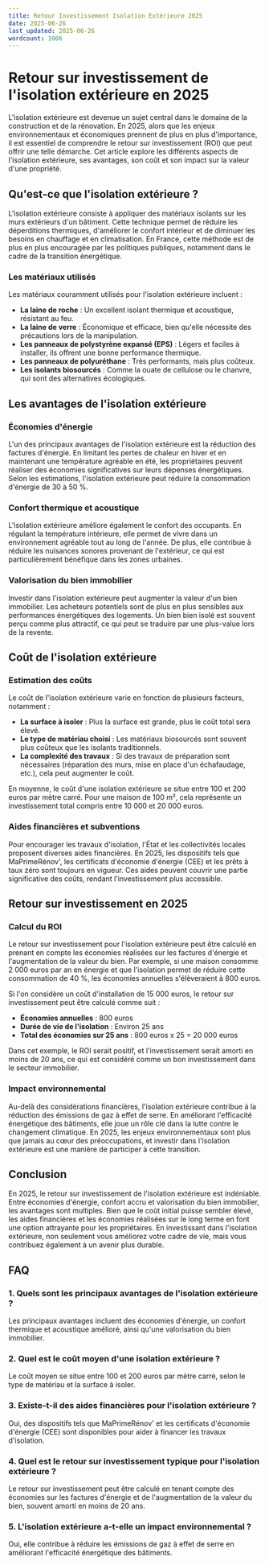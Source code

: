 ```yaml
---
title: Retour Investissement Isolation Extérieure 2025
date: 2025-06-26
last_updated: 2025-06-26
wordcount: 1006
---
```


# Retour sur investissement de l'isolation extérieure en 2025

L'isolation extérieure est devenue un sujet central dans le domaine de la construction et de la rénovation. En 2025, alors que les enjeux environnementaux et économiques prennent de plus en plus d'importance, il est essentiel de comprendre le retour sur investissement (ROI) que peut offrir une telle démarche. Cet article explore les différents aspects de l'isolation extérieure, ses avantages, son coût et son impact sur la valeur d'une propriété.

## Qu'est-ce que l'isolation extérieure ?

L'isolation extérieure consiste à appliquer des matériaux isolants sur les murs extérieurs d'un bâtiment. Cette technique permet de réduire les déperditions thermiques, d'améliorer le confort intérieur et de diminuer les besoins en chauffage et en climatisation. En France, cette méthode est de plus en plus encouragée par les politiques publiques, notamment dans le cadre de la transition énergétique.

### Les matériaux utilisés

Les matériaux couramment utilisés pour l'isolation extérieure incluent :

- **La laine de roche** : Un excellent isolant thermique et acoustique, résistant au feu.
- **La laine de verre** : Économique et efficace, bien qu'elle nécessite des précautions lors de la manipulation.
- **Les panneaux de polystyrène expansé (EPS)** : Légers et faciles à installer, ils offrent une bonne performance thermique.
- **Les panneaux de polyuréthane** : Très performants, mais plus coûteux.
- **Les isolants biosourcés** : Comme la ouate de cellulose ou le chanvre, qui sont des alternatives écologiques.

## Les avantages de l'isolation extérieure

### Économies d'énergie

L'un des principaux avantages de l'isolation extérieure est la réduction des factures d'énergie. En limitant les pertes de chaleur en hiver et en maintenant une température agréable en été, les propriétaires peuvent réaliser des économies significatives sur leurs dépenses énergétiques. Selon les estimations, l'isolation extérieure peut réduire la consommation d'énergie de 30 à 50 %.

### Confort thermique et acoustique

L'isolation extérieure améliore également le confort des occupants. En régulant la température intérieure, elle permet de vivre dans un environnement agréable tout au long de l'année. De plus, elle contribue à réduire les nuisances sonores provenant de l'extérieur, ce qui est particulièrement bénéfique dans les zones urbaines.

### Valorisation du bien immobilier

Investir dans l'isolation extérieure peut augmenter la valeur d'un bien immobilier. Les acheteurs potentiels sont de plus en plus sensibles aux performances énergétiques des logements. Un bien bien isolé est souvent perçu comme plus attractif, ce qui peut se traduire par une plus-value lors de la revente.

## Coût de l'isolation extérieure

### Estimation des coûts

Le coût de l'isolation extérieure varie en fonction de plusieurs facteurs, notamment :

- **La surface à isoler** : Plus la surface est grande, plus le coût total sera élevé.
- **Le type de matériau choisi** : Les matériaux biosourcés sont souvent plus coûteux que les isolants traditionnels.
- **La complexité des travaux** : Si des travaux de préparation sont nécessaires (réparation des murs, mise en place d'un échafaudage, etc.), cela peut augmenter le coût.

En moyenne, le coût d'une isolation extérieure se situe entre 100 et 200 euros par mètre carré. Pour une maison de 100 m², cela représente un investissement total compris entre 10 000 et 20 000 euros.

### Aides financières et subventions

Pour encourager les travaux d'isolation, l'État et les collectivités locales proposent diverses aides financières. En 2025, les dispositifs tels que MaPrimeRénov', les certificats d'économie d'énergie (CEE) et les prêts à taux zéro sont toujours en vigueur. Ces aides peuvent couvrir une partie significative des coûts, rendant l'investissement plus accessible.

## Retour sur investissement en 2025

### Calcul du ROI

Le retour sur investissement pour l'isolation extérieure peut être calculé en prenant en compte les économies réalisées sur les factures d'énergie et l'augmentation de la valeur du bien. Par exemple, si une maison consomme 2 000 euros par an en énergie et que l'isolation permet de réduire cette consommation de 40 %, les économies annuelles s'élèveraient à 800 euros.

Si l'on considère un coût d'installation de 15 000 euros, le retour sur investissement peut être calculé comme suit :

- **Économies annuelles** : 800 euros
- **Durée de vie de l'isolation** : Environ 25 ans
- **Total des économies sur 25 ans** : 800 euros x 25 = 20 000 euros

Dans cet exemple, le ROI serait positif, et l'investissement serait amorti en moins de 20 ans, ce qui est considéré comme un bon investissement dans le secteur immobilier.

### Impact environnemental

Au-delà des considérations financières, l'isolation extérieure contribue à la réduction des émissions de gaz à effet de serre. En améliorant l'efficacité énergétique des bâtiments, elle joue un rôle clé dans la lutte contre le changement climatique. En 2025, les enjeux environnementaux sont plus que jamais au cœur des préoccupations, et investir dans l'isolation extérieure est une manière de participer à cette transition.

## Conclusion

En 2025, le retour sur investissement de l'isolation extérieure est indéniable. Entre économies d'énergie, confort accru et valorisation du bien immobilier, les avantages sont multiples. Bien que le coût initial puisse sembler élevé, les aides financières et les économies réalisées sur le long terme en font une option attrayante pour les propriétaires. En investissant dans l'isolation extérieure, non seulement vous améliorez votre cadre de vie, mais vous contribuez également à un avenir plus durable.

## FAQ

### 1. Quels sont les principaux avantages de l'isolation extérieure ?

Les principaux avantages incluent des économies d'énergie, un confort thermique et acoustique amélioré, ainsi qu'une valorisation du bien immobilier.

### 2. Quel est le coût moyen d'une isolation extérieure ?

Le coût moyen se situe entre 100 et 200 euros par mètre carré, selon le type de matériau et la surface à isoler.

### 3. Existe-t-il des aides financières pour l'isolation extérieure ?

Oui, des dispositifs tels que MaPrimeRénov' et les certificats d'économie d'énergie (CEE) sont disponibles pour aider à financer les travaux d'isolation.

### 4. Quel est le retour sur investissement typique pour l'isolation extérieure ?

Le retour sur investissement peut être calculé en tenant compte des économies sur les factures d'énergie et de l'augmentation de la valeur du bien, souvent amorti en moins de 20 ans.

### 5. L'isolation extérieure a-t-elle un impact environnemental ?

Oui, elle contribue à réduire les émissions de gaz à effet de serre en améliorant l'efficacité énergétique des bâtiments.